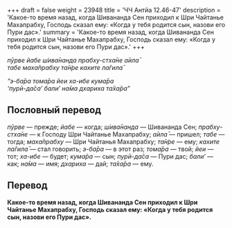 +++
draft = false
weight = 23948
title = 'ЧЧ Антйа 12.46-47'
description = 'Какое-то время назад, когда Шивананда Сен приходил к Шри Чайтанье Махапрабху, Господь сказал ему: «Когда у тебя родится сын, назови его Пури дас».'
summary = 'Какое-то время назад, когда Шивананда Сен приходил к Шри Чайтанье Махапрабху, Господь сказал ему: «Когда у тебя родится сын, назови его Пури дас».'
+++

_пӯрве йабе ш́ива̄нанда прабху-стха̄не а̄ила̄  
табе маха̄прабху та̄н̇ре кахите ла̄гила̄_

_“э-ба̄ра тома̄ра йеи ха-ибе кума̄ра  
‘пурӣ-да̄са’ бали’ на̄ма дхариха та̄ха̄ра”_

## Пословный перевод

_пӯрве_ — прежде; _йабе_ — когда; _ш́ива̄нанда_ — Шивананда Сен; _прабху_\-_стха̄не_ — к Господу Шри Чайтанье Махапрабху; _а̄ила̄_ — пришел; _табе_ — тогда; _маха̄прабху_ — Шри Чайтанья Махапрабху; _та̄н̇ре_ — ему; _кахите_ _ла̄гила̄_ — стал говорить; _э_\-_ба̄ра_ — в этот раз; _тома̄ра_ — твой; _йеи_ — тот; _ха_\-_ибе_ — будет; _кума̄ра_ — сын; _пурӣ_\-_да̄са_ — Пури дас; _бали’_ — как; _на̄ма_ — имя; _дхариха_ — дай; _та̄ха̄ра_ — ему.

## Перевод

**Какое-то время назад, когда Шивананда Сен приходил к Шри Чайтанье Махапрабху, Господь сказал ему: «Когда у тебя родится сын, назови его Пури дас».**

